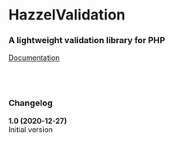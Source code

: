 # HazzelValidation
### A lightweight validation library for PHP

[Documentation](https://hazzeldorn.github.io/HazzelValidation/)


<br><br>


### Changelog

**1.0 (2020-12-27)** \
Initial version
